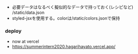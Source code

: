- 必要データはなるべく擬似的なデータで持っておく(レシピなど) /static/data.json
- styled-jsxを使用する。colorは/static/colors.jsonで保持

### deploy
- now at vercel
- https://summerintern2020.hagarihayato.vercel.app/